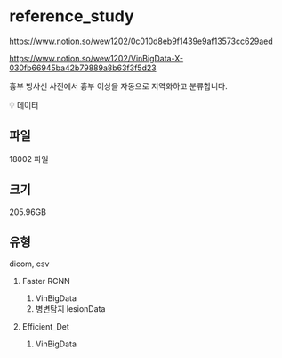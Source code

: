 # reference_study
 https://www.notion.so/wew1202/0c010d8eb9f1439e9af13573cc629aed
 
 https://www.notion.so/wew1202/VinBigData-X-030fb66945ba42b79889a8b63f3f5d23
 
 흉부 방사선 사진에서 흉부 이상을 자동으로 지역화하고 분류합니다.

<aside>
💡 데이터

## **파일**

18002 파일

## **크기**

205.96GB

## **유형**

dicom, csv

</aside>
 
 
1. Faster RCNN
   1) VinBigData
   2) 병변탐지 lesionData

2. Efficient_Det
   1) VinBigData
